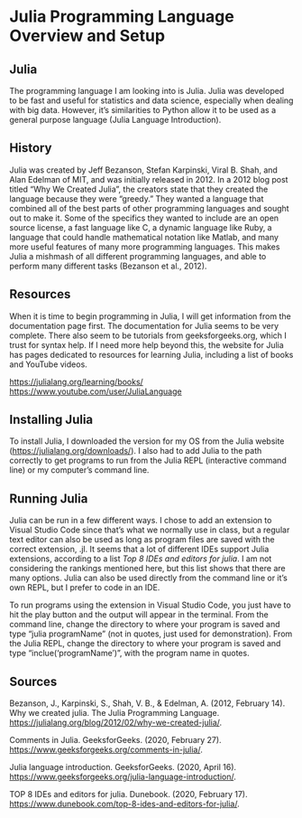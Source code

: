 # Julia Programming Language Overview and Setup

## Julia

The programming language I am looking into is Julia. Julia was developed to be fast and useful for statistics and data science, especially when dealing with big data. However, it’s similarities to Python allow it to be used as a general purpose language (Julia Language Introduction). 

## History

Julia was created by Jeff Bezanson, Stefan Karpinski, Viral B. Shah, and Alan Edelman of MIT, and was initially released in 2012. In a 2012 blog post titled “Why We Created Julia”, the creators state that they created the language because they were “greedy.” They wanted a language that combined all of the best parts of other programming languages and sought out to make it. Some of the specifics they wanted to include are an open source license, a fast language like C, a dynamic language like Ruby, a language that could handle mathematical notation like Matlab, and many more useful features of many more programming languages. This makes Julia a mishmash of all different programming languages, and able to perform many different tasks (Bezanson et al., 2012).

## Resources

When it is time to begin programming in Julia, I will get information from the documentation page first. The documentation for Julia seems to be very complete. There also seem to be tutorials from geeksforgeeks.org, which I trust for syntax help.  If I need more help beyond this, the website for Julia has pages dedicated to resources for learning Julia, including a list of books and YouTube videos. 

https://julialang.org/learning/books/
https://www.youtube.com/user/JuliaLanguage
 
## Installing Julia

To install Julia, I downloaded the version for my OS from the Julia website (https://julialang.org/downloads/). I also had to add Julia to the path correctly to get programs to run from the Julia REPL (interactive command line) or my computer’s command line.

## Running Julia

Julia can be run in a few different ways. I chose to add an extension to Visual Studio Code since that’s what we normally use in class, but a regular text editor can also be used as long as program files are saved with the correct extension, .jl. It seems that a lot of different IDEs support Julia extensions, according to a list *Top 8 IDEs and editors for julia*. I am not considering the rankings mentioned here, but this list shows that there are many options. Julia can also be used directly from the command line or it’s own REPL, but I prefer to code in an IDE.

To run programs using the extension in Visual Studio Code, you just have to hit the play button and the output will appear in the terminal. From the command line, change the directory to where your program is saved and type “julia programName” (not in quotes, just used for demonstration). From the Julia REPL, change the directory to where your program is saved and type “inclue(‘programName’)”, with the program name in quotes.

## Sources

Bezanson, J., Karpinski, S., Shah, V. B., & Edelman, A. (2012, February 14). Why we created julia. The Julia Programming Language. 
  https://julialang.org/blog/2012/02/why-we-created-julia/. 
  
Comments in Julia. GeeksforGeeks. (2020, February 27). 	https://www.geeksforgeeks.org/comments-in-julia/. 

Julia language introduction. GeeksforGeeks. (2020, April 16). https://www.geeksforgeeks.org/julia-language-introduction/.

TOP 8 IDEs and editors for julia. Dunebook. (2020, February 17). https://www.dunebook.com/top-8-ides-and-editors-for-julia/. 
